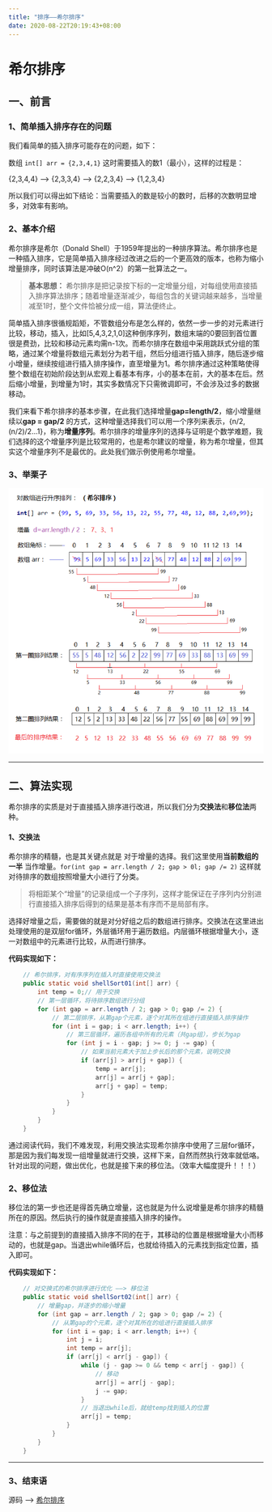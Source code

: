 ```yaml
---
title: "排序——希尔排序"
date: 2020-08-22T20:19:43+08:00
---
```


# 希尔排序

## 一、前言

### 1、简单插入排序存在的问题

我们看简单的插入排序可能存在的问题，如下：

数组 `int[] arr = {2,3,4,1}` 这时需要插入的数1（最小），这样的过程是：

{2,3,4,4} ——> {2,3,3,4} ——> {2,2,3,4} ——> {1,2,3,4}

所以我们可以得出如下结论：当需要插入的数是较小的数时，后移的次数明显增多，对效率有影响。

### 2、基本介绍

希尔排序是希尔（Donald Shell）于1959年提出的一种排序算法。希尔排序也是一种插入排序，它是简单插入排序经过改进之后的一个更高效的版本，也称为缩小增量排序，同时该算法是冲破O(n^2）的第一批算法之一。

>    **基本思想：** 希尔排序是把记录按下标的一定增量分组，对每组使用直接插入排序算法排序；随着增量逐渐减少，每组包含的关键词越来越多，当增量减至1时，整个文件恰被分成一组，算法便终止。

简单插入排序很循规蹈矩，不管数组分布是怎么样的，依然一步一步的对元素进行比较，移动，插入，比如[5,4,3,2,1,0]这种倒序序列，数组末端的0要回到首位置很是费劲，比较和移动元素均需n-1次。而希尔排序在数组中采用跳跃式分组的策略，通过某个增量将数组元素划分为若干组，然后分组进行插入排序，随后逐步缩小增量，继续按组进行插入排序操作，直至增量为1。希尔排序通过这种策略使得整个数组在初始阶段达到从宏观上看基本有序，小的基本在前，大的基本在后。然后缩小增量，到增量为1时，其实多数情况下只需微调即可，不会涉及过多的数据移动。

我们来看下希尔排序的基本步骤，在此我们选择增量**gap=length/2**，缩小增量继续以**gap = gap/2** 的方式，这种增量选择我们可以用一个序列来表示，{n/2,(n/2)/2...1}，称为**增量序列**。希尔排序的增量序列的选择与证明是个数学难题，我们选择的这个增量序列是比较常用的，也是希尔建议的增量，称为希尔增量，但其实这个增量序列不是最优的。此处我们做示例使用希尔增量。

### 3、举栗子

![希尔排序](https://raw.githubusercontent.com/QuakeWang/quakewang.github.io/master/imag/shellsort.png)

---

## 二、算法实现

希尔排序的实质是对于直接插入排序进行改进，所以我们分为**交换法**和**移位法**两种。

#### 1、交换法

希尔排序的精髓，也是其关键点就是 对于增量的选择。我们这里使用**当前数组的一半** 当作增量。`for(int gap = arr.length / 2; gap > 0l; gap /= 2)` 这样就对待排序的数组按照增量大小进行了分类。

>    将相距某个“增量”的记录组成一个子序列，这样才能保证在子序列内分别进行直接插入排序后得到的结果是基本有序而不是局部有序。

选择好增量之后，需要做的就是对分好组之后的数组进行排序。交换法在这里进出处理使用的是双层for循环，外层循环用于遍历数组。内层循环根据增量大小，逐一对数组中的元素进行比较，从而进行排序。

**代码实现如下：**

```java
    // 希尔排序，对有序序列在插入时直接使用交换法
    public static void shellSort01(int[] arr) {
        int temp = 0;// 用于交换
        // 第一层循环，将待排序数组进行分组
        for (int gap = arr.length / 2; gap > 0; gap /= 2) {
            // 第二层排序，从第gap个元素，逐个对其所在组进行直接插入排序操作
            for (int i = gap; i < arr.length; i++) {
                // 第三层循环，遍历各组中所有的元素（共gap组），步长为gap
                for (int j = i - gap; j >= 0; j -= gap) {
                    // 如果当前元素大于加上步长后的那个元素，说明交换
                    if (arr[j] > arr[j + gap]) {
                        temp = arr[j];
                        arr[j] = arr[j + gap];
                        arr[j + gap] = temp;
                    }
                }
            }
        }
    }
```

通过阅读代码，我们不难发现，利用交换法实现希尔排序中使用了三层for循环，那是因为我们每发现一组增量就进行交换，这样下来，自然而然执行效率就低咯。针对出现的问题，做出优化，也就是接下来的移位法。（效率大幅度提升！！！）

### 2、移位法

移位法的第一步也还是得首先确立增量，这也就是为什么说增量是希尔排序的精髓所在的原因。然后执行的操作就是直接插入排序的操作。

注意：与之前提到的直接插入排序不同的在于，其移动的位置是根据增量大小而移动的，也就是gap。当退出while循环后，也就给待插入的元素找到指定位置，插入即可。

**代码实现如下：**

```java
    // 对交换式的希尔排序进行优化 ——> 移位法
    public static void shellSort02(int[] arr) {
        // 增量gap，并逐步的缩小增量
        for (int gap = arr.length / 2; gap > 0; gap /= 2) {
            // 从第gap的个元素，逐个对其所在的组进行直接插入排序
            for (int i = gap; i < arr.length; i++) {
                int j = i;
                int temp = arr[j];
                if (arr[j] < arr[j - gap]) {
                    while (j - gap >= 0 && temp < arr[j - gap]) {
                        // 移动
                        arr[j] = arr[j - gap];
                        j -= gap;
                    }
                    // 当退出while后，就给temp找到插入的位置
                    arr[j] = temp;
                }
            }
        }
    }
```

---

### 3、结束语

源码 ——> [希尔排序](https://github.com/QuakeWang/DataStructure/blob/master/src/com/quake/sort/ShellSort.java)